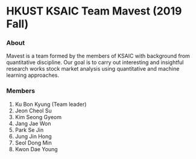 # HKUST KSAIC Team Mavest (2019 Fall)


### About
Mavest is a team formed by the members of KSAIC with background from quantitative discipline. 
Our goal is to carry out interesting and insightful research works stock market analysis using quantitative and machine learning approaches.

### Members
1. Ku Bon Kyung (Team leader)
2. Jeon Cheol Su
3. Kim Seong Gyeom
4. Jang Jae Won
5. Park Se Jin
6. Jung Jin Hong
7. Seol Dong Min
8. Kwon Dae Young
